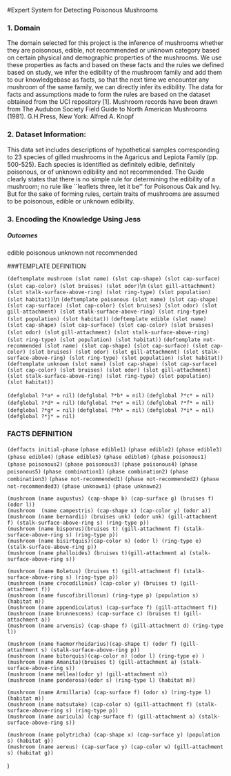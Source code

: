 #Expert System for Detecting Poisonous Mushrooms

### 1. Domain			
	
The domain selected for this project is the inference of mushrooms whether they are poisonous, edible, not recommended or unknown category based on certain physical and demographic properties of the mushrooms. We use these properties as facts and based on these facts and the rules we defined based on study, we infer the edibility of the mushroom family and add them to our knowledgebase as facts, so that the next time we encounter any mushroom of the same family, we can directly infer its edibility. The data for facts and assumptions made to form the rules are based on the dataset obtained from the UCI repository [1]. Mushroom records have been drawn from The Audubon Society Field Guide to North American Mushrooms (1981). G.H.Press, New York: Alfred A. Knopf

### 2. Dataset Information:	
This data set includes descriptions of hypothetical samples corresponding to 23 species of gilled mushrooms in the Agaricus and Lepiota Family (pp. 500-525). Each species is identified as definitely edible, definitely poisonous, or of unknown edibility and not recommended. The Guide clearly states that there is no simple rule for determining the edibility of a mushroom; no rule like ``leaflets three, let it be'' for Poisonous Oak and Ivy. But for the sake of forming rules, certain traits of mushrooms are assumed to be poisonous, edible or unknown edibility.
	
### 3. Encoding the Knowledge Using Jess

##### Outcomes
edible
poisonous
unknown
not recommended

###TEMPLATE DEFINITION

`(deftemplate mushroom (slot name) (slot cap-shape) (slot cap-surface) (slot cap-color) (slot bruises) (slot odor)`\n
    	`(slot gill-attachment) (slot stalk-surface-above-ring) (slot ring-type) (slot population) (slot habitat))`\n
`(deftemplate poisonous (slot name) (slot cap-shape) (slot cap-surface) (slot cap-color) (slot bruises) (slot odor) (slot` `gill-attachment) (slot stalk-surface-above-ring) (slot ring-type) (slot population) (slot habitat))`
`(deftemplate edible (slot name) (slot cap-shape) (slot cap-surface) (slot cap-color) (slot bruises) (slot odor) (slot` `gill-attachment) (slot stalk-surface-above-ring) (slot ring-type) (slot population) (slot habitat))`
`(deftemplate not-recommended (slot name) (slot cap-shape) (slot cap-surface) (slot cap-color) (slot bruises) (slot odor) (slot gill-attachment) (slot stalk-surface-above-ring) (slot ring-type) (slot population) (slot habitat))`
`(deftemplate unknown (slot name) (slot cap-shape) (slot cap-surface) (slot cap-color) (slot bruises) (slot odor) (slot gill-attachment) (slot stalk-surface-above-ring) (slot ring-type) (slot population) (slot habitat))`

`(defglobal ?*a* = nil)`
`(defglobal ?*b* = nil)`
`(defglobal ?*c* = nil)`
`(defglobal ?*d* = nil)`
`(defglobal ?*e* = nil)`
`(defglobal ?*f* = nil)`
`(defglobal ?*g* = nil)`
`(defglobal ?*h* = nil)`
`(defglobal ?*i* = nil)`
`(defglobal ?*j* = nil)`



###	FACTS DEFINITION

`(deffacts initial-phase`
    `(phase edible1)`
    `(phase edible2)`
    `(phase edible3)`
    `(phase edible4)`
    `(phase edible5)`
    `(phase edible6)`
    `(phase poisonous1)`
    `(phase poisonous2)`
    `(phase poisonous3)`
    `(phase poisonous4)`
    `(phase poisonous5)`
    `(phase combination1)`
    `(phase combination2)`
    `(phase combination3)`
    `(phase not-recommended1)`
    `(phase not-recommended2)`
    `(phase not-recommended3)`
    `(phase unknown1)`
    `(phase unknown2)`
    
    (mushroom (name augustus) (cap-shape b) (cap-surface g) (bruises f) (odor l))
    (mushroom  (name campestris) (cap-shape x) (cap-color y) (odor a))
    (mushroom (name bernardii) (bruises unk) (odor unk) (gill-attachment f) (stalk-surface-above-ring s) (ring-type p))
    (mushroom (name bisporus)(bruises t) (gill-attachment f) (stalk-surface-above-ring s) (ring-type p))
    (mushroom (name bisirtquis)(cap-color n) (odor l) (ring-type e) (stalk-surface-above-ring p))
    (mushroom (name phalloides) (bruises t)(gill-attachment a) (stalk-surface-above-ring s))
    
    (mushroom (name Boletus) (bruises t) (gill-attachment f) (stalk-surface-above-ring s) (ring-type p))
	(mushroom (name crocodilinus) (cap-color y) (bruises t) (gill-attachment f))
	(mushroom (name fuscofibrillosus) (ring-type p) (population s) (habitat m))
	(mushroom (name appendiculatus) (cap-surface f) (gill-attachment f))
	(mushroom (name brunnescens) (cap-surface c) (bruises t) (gill-attachment a))
	(mushroom (name arvensis) (cap-shape f) (gill-attachment d) (ring-type l))
    
    (mushroom (name haemorrhoidarius)(cap-shape t) (odor f) (gill-attachment s) (stalk-surface-above-ring p))
	(mushroom (name bitorquis)(cap-color n) (odor l) (ring-type e) )
	(mushroom (name Amanita)(bruises t) (gill-attachment a) (stalk-surface-above-ring s))
	(mushroom (name mellea)(odor y) (gill-attachment n))
	(mushroom (name ponderosa)(odor s) (ring-type l) (habitat m))
    
    (mushroom (name Armillaria) (cap-surface f) (odor s) (ring-type l) (habitat m))
	(mushroom (name matsutake) (cap-color n) (gill-attachment f) (stalk-surface-above-ring s) (ring-type p))
	(mushroom (name auricula) (cap-surface f) (gill-attachment a) (stalk-surface-above-ring s))
    
    (mushroom (name polytricha) (cap-shape x) (cap-surface y) (population s) (habitat g))
	(mushroom (name aereus) (cap-surface y) (cap-color w) (gill-attachment s) (habitat g))

)

